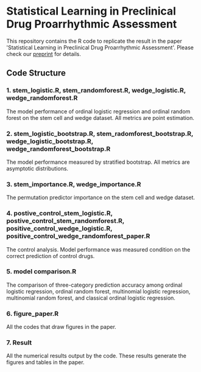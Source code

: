 # Statistical Learning in Preclinical Drug Proarrhythmic Assessment

This repository contains the R code to replicate the result in the paper 'Statistical Learning in Preclinical Drug Proarrhythmic Assessment'. Please check our [preprint](https://arxiv.org/abs/2108.00543) for details.

## Code Structure

### 1. stem_logistic.R, stem_randomforest.R, wedge_logistic.R, wedge_randomforest.R

The model performance of ordinal logistic regression and ordinal random forest on the stem cell and wedge dataset. All metrics are point estimation.

### 2. stem_logistic_bootstrap.R, stem_radomforest_bootstrap.R, wedge_logistic_bootstrap.R, wedge_randomforest_bootstrap.R

The model performance measured by stratified bootstrap. All metrics are asymptotic distributions.


### 3. stem_importance.R, wedge_importance.R

The permutation predictor importance on the stem cell and wedge dataset.

### 4. postive_control_stem_logistic.R, postive_control_stem_randomforest.R, positive_control_wedge_logistic.R, positive_control_wedge_randomforest_paper.R

The control analysis. Model performance was measured condition on the correct prediction of control drugs.

### 5. model comparison.R

The comparison of three-category prediction accuracy among ordinal logistic regression, ordinal random forest, multinomial logistic regression, multinomial random forest, and classical ordinal logistic regression.

### 6. figure_paper.R

All the codes that draw figures in the paper.

### 7. Result

All the numerical results output by the code. These results generate the figures and tables in the paper.
